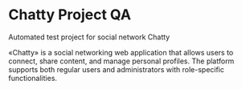 ﻿# Chatty Project QA
 Automated test project for social network Chatty 

«Chatty» is a social networking web application that allows users to connect, 
share content, and manage personal profiles. The platform supports both regular
users and administrators with role-specific functionalities.

